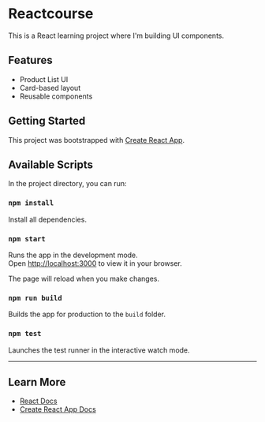 # Reactcourse

This is a React learning project where I'm building UI components.

## Features
- Product List UI
- Card-based layout
- Reusable components

## Getting Started

This project was bootstrapped with [Create React App](https://github.com/facebook/create-react-app).

## Available Scripts

In the project directory, you can run:

### `npm install`

Install all dependencies.

### `npm start`

Runs the app in the development mode.\
Open [http://localhost:3000](http://localhost:3000) to view it in your browser.

The page will reload when you make changes.

### `npm run build`

Builds the app for production to the `build` folder.

### `npm test`

Launches the test runner in the interactive watch mode.

---

## Learn More

- [React Docs](https://reactjs.org/)
- [Create React App Docs](https://facebook.github.io/create-react-app/docs/getting-started)
